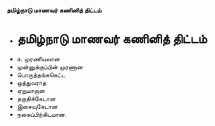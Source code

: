 **தமிழ்நாடு மாணவர் கணினித் திட்டம்**
- # தமிழ்நாடு மாணவர் கணினித் திட்டம்
- a. முரணியலான
- முன்னுக்குப்பின் முரணான
- பொருத்தங்ககெட்ட
- ஒத்துவராத
- ஏறுமாறான
- தகுதிக்கேடான
- இசைவுகேடான
- நகைப்பிற்கிடமான.

